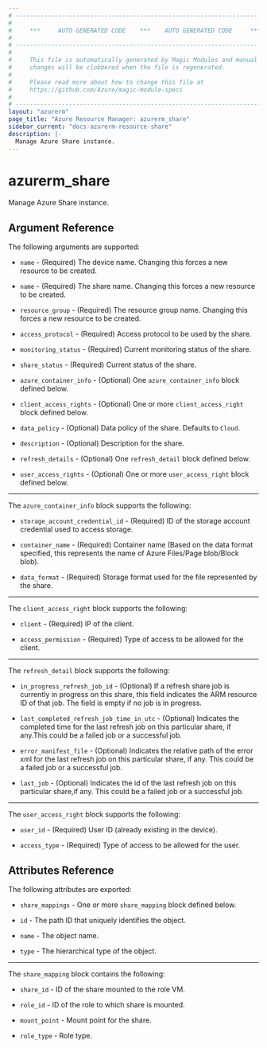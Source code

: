 ```yaml
---
# ----------------------------------------------------------------------------
#
#     ***     AUTO GENERATED CODE    ***    AUTO GENERATED CODE     ***
#
# ----------------------------------------------------------------------------
#
#     This file is automatically generated by Magic Modules and manual
#     changes will be clobbered when the file is regenerated.
#
#     Please read more about how to change this file at
#     https://github.com/Azure/magic-module-specs
#
# ----------------------------------------------------------------------------
layout: "azurerm"
page_title: "Azure Resource Manager: azurerm_share"
sidebar_current: "docs-azurerm-resource-share"
description: |-
  Manage Azure Share instance.
---
```


# azurerm_share

Manage Azure Share instance.


## Argument Reference

The following arguments are supported:

* `name` - (Required) The device name. Changing this forces a new resource to be created.

* `name` - (Required) The share name. Changing this forces a new resource to be created.

* `resource_group` - (Required) The resource group name. Changing this forces a new resource to be created.

* `access_protocol` - (Required) Access protocol to be used by the share.

* `monitoring_status` - (Required) Current monitoring status of the share.

* `share_status` - (Required) Current status of the share.

* `azure_container_info` - (Optional) One `azure_container_info` block defined below.

* `client_access_rights` - (Optional) One or more `client_access_right` block defined below.

* `data_policy` - (Optional) Data policy of the share. Defaults to `Cloud`.

* `description` - (Optional) Description for the share.

* `refresh_details` - (Optional) One `refresh_detail` block defined below.

* `user_access_rights` - (Optional) One or more `user_access_right` block defined below.

---

The `azure_container_info` block supports the following:

* `storage_account_credential_id` - (Required) ID of the storage account credential used to access storage.

* `container_name` - (Required) Container name (Based on the data format specified, this represents the name of Azure Files/Page blob/Block blob).

* `data_format` - (Required) Storage format used for the file represented by the share.

---

The `client_access_right` block supports the following:

* `client` - (Required) IP of the client.

* `access_permission` - (Required) Type of access to be allowed for the client.

---

The `refresh_detail` block supports the following:

* `in_progress_refresh_job_id` - (Optional) If a refresh share job is currently in progress on this share, this field indicates the ARM resource ID of that job. The field is empty if no job is in progress.

* `last_completed_refresh_job_time_in_utc` - (Optional) Indicates the completed time for the last refresh job on this particular share, if any.This could be a failed job or a successful job.

* `error_manifest_file` - (Optional) Indicates the relative path of the error xml for the last refresh job on this particular share, if any. This could be a failed job or a successful job.

* `last_job` - (Optional) Indicates the id of the last refresh job on this particular share,if any. This could be a failed job or a successful job.

---

The `user_access_right` block supports the following:

* `user_id` - (Required) User ID (already existing in the device).

* `access_type` - (Required) Type of access to be allowed for the user.

## Attributes Reference

The following attributes are exported:

* `share_mappings` - One or more `share_mapping` block defined below.

* `id` - The path ID that uniquely identifies the object.

* `name` - The object name.

* `type` - The hierarchical type of the object.


---

The `share_mapping` block contains the following:

* `share_id` - ID of the share mounted to the role VM.

* `role_id` - ID of the role to which share is mounted.

* `mount_point` - Mount point for the share.

* `role_type` - Role type.
